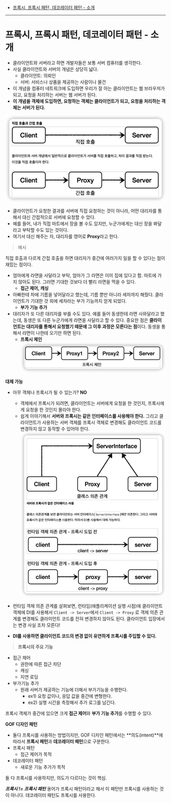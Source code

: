 - [프록시, 프록시 패턴, 데코레이터 패턴 - 소개](#프록시-프록시-패턴-데코레이터-패턴---소개)

---

# 프록시, 프록시 패턴, 데코레이터 패턴 - 소개

- 클라이언트와 서버라고 하면 개발자들은 보통 서버 컴퓨터를 생각한다.
- 사실 클라이언트와 서버의 개념은 상당히 넓다.
  - 클라이언트: 의뢰인
  - 서버: 서비스나 상품을 제공하는 사람이나 물건
- 이 개념을 컴퓨터 네트워크에 도입하면 우리가 잘 아는 클라이언트는 웹 브라우저가 되고, 요청을 처리하는 서버는 웹 서버가 된다.
- **이 개념을 객체에 도입하면, 요청하는 객체는 클라이언트가 되고, 요청을 처리하는 객체는 서버가 된다.**

![](/images/2022-04-28-03-30-25.png)

- 클라이언트가 요청한 결과를 서버에 직접 요청하는 것이 아니라, 어떤 대리자를 통해서 대신 간접적으로 서버에 요청할 수 았다.
- 예를 들어, 내가 직접 마트에서 장을 볼 수도 있지만, 누군가에게는 대신 장을 봐달라고 부탁할 수도 있는 것이다.
- 여기서 대신 해주는 자, 대리자를 영어로 **Proxy**라고 한다.

> 예시

직접 호출과 다르게 간접 호출을 하면 대리자가 중간에 여러가지 일을 할 수 있다는 점이 재밌는 점이다.

- 엄마에게 라면을 사달라고 부탁, 엄마가 그 라면은 이미 집에 있다고 함. 마트에 가지 않아도 된다. 그러면 기대한 것보다 더 빨리 라면을 먹을 수 있다. 
  - **접근 제어, 캐싱**
- 아빠한테 차에 기름을 넣어달라고 했는데, 기름 뿐만 아니라 세차까지 해줬다. 클라이언트가 기대한 것 외에 세차라는 부가 기능까지 얻게 되었다.
  - **부가 기능 추가**
- 대리자가 또 다른 대리자를 부를 수도 있다. 예를 들어 동생한테 라면 사와달라고 했는데, 동생은 또 다른 누군가에게 라면을 사달라고 할 수 있다. 중요한 점은 **클라이언트는 대리자를 통해서 요청했기 때문에 그 이후 과정은 모른다는 점**이다. 동생을 통해서 라면이 나한테 오기만 하면 된다.
  - **프록시 체인**
![](/images/2022-04-28-03-50-07.png)

**대체 가능**

- 아무 객체나 프록시가 될 수 있는가? **NO**
  - 객체에서 프록시가 되려면, 클라이언트는 서버에게 요청을 한 것인지, 프록시에게 요청을 한 것인지 몰라야 한다.
  - 쉽게 이야기해서 **서버와 프록시는 같은 인터페이스를 사용해야 한다.** 그리고 클라이언트가 사용하는 서버 객체를 프록시 객체로 변경해도 클라이언트 코드를 변경하지 않고 동작할 수 있어야 한다.
![](/images/2022-04-28-03-50-22.png)

- 런타임 객체 의존 관계를 살펴보면, 런타임(애플리케이션 실행 시점)에 클라이언트 객체에 DI를 사용해서 `Client -> Server`에서 `Client -> Proxy` 로 객체 의존 관계를 변경해도 클라이언트 코드를 전혀 변경하지 않아도 된다. 클라이언트 입장에서는 변경 사실 조차 모른다!
- **DI를 사용하면 클라이언트 코드의 변경 없이 유연하게 프록시를 주입할 수 있다.**


> **프록시의 주요 기능**

- 접근 제어
  - 권한에 따른 접근 차단
  - 캐싱
  - 지연 로딩
- 부가기능 추가
  - 원래 서버가 제공하는 기능에 더해서 부가기능을 수행한다.
    - ex1) 요청 값이나, 응답 값을 중간에 변형한다.
    - ex2) 실행 시간을 측정해서 추가 로그를 남긴다.

프록시 객체가 중간에 있으면 크게 **접근 제어**와 **부가 기능 추가**를 수행할 수 있다.

**GOF 디자인 패턴**
- 둘다 프록시를 사용하는 방법이지만, GOF 디자인 패턴에서는 **의도(intent)**에 따라서 **프록시 패턴**과 **데코레이터 패턴**으로 구분한다.
- 프록시 패턴
  - 접근 제어가 목적
- 데코레이터 패턴
  - 새로운 기능 추가가 목적

둘 다 프록시를 사용하지만, 의도가 다르다는 것이 핵심.

***프록시 != 프록시 패턴***
용어가 프록시 패턴이라고 해서 이 패턴만 프록시를 사용하는 것이 아니다.
데코레이터 패턴도 프록시를 사용한다.
